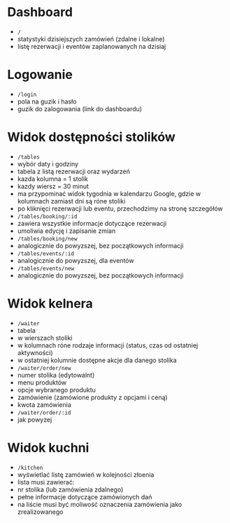 # Dashboard

 - `/`
  - statystyki dzisiejszych zamówień (zdalne i lokalne)
  - listę rezerwacji i eventów zaplanowanych na dzisiaj

# Logowanie

 - `/login`
  - pola na guzik i hasło
  - guzik do zalogowania (link do dashboardu)

# Widok dostępności stolików
 - `/tables`
  - wybór daty i godziny
  - tabela z listą rezerwacji oraz wydarzeń
   - kazda kolumna = 1 stolik
   - kazdy wiersz = 30 minut
   - ma przypominać widok tygodnia w kalendarzu Google, gdzie w kolumnach zamiast dni są róne stoliki
   - po kliknięci rezerwacji lub eventu, przechodzimy na stronę szczegółów
 - `/tables/booking/:id`
  - zawiera wszystkie informacje dotyczące rezerwacji
  - umoliwia edycję i zapisanie zmian
 - `/tables/booking/new`
  - analogicznie do powyzszej, bez początkowych informacji
 - `/tables/events/:id`
  - analogicznie do powyzszej, dla eventów
 - `/tables/events/new`
  - analogicznie do powyzszej, bez początkowych informacji

# Widok kelnera

 - `/waiter`
  - tabela
   - w wierszach stoliki
   - w kolumnach róne rodzaje informacji (status, czas od ostatniej aktywności)
   - w ostatniej kolumnie dostępne akcje dla danego stolika
 - `/waiter/order/new`
  - numer stolika (edytowalnt)
  - menu produktów
  - opcje wybranego produktu
  - zamówienie (zamówione produkty z opcjami i ceną)
  - kwota zamówienia
 - `/waiter/order/:id`
  - jak powyzej

# Widok kuchni

 - `/kitchen`
  - wyświetlać listę zamówień w kolejności złoenia
  - lista musi zawierać:
   - nr stolika (lub zamówienia zdalnego)
   - pełne informacje dotyczące zamówionych dań
  - na liście musi być moliwość oznaczenia zamówienia jako zrealizowanego